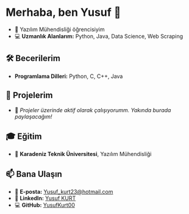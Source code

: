 # Merhaba, ben Yusuf 👋

- 🔭 Yazılım Mühendisliği öğrencisiyim  
- 💻 **Uzmanlık Alanlarım:** Python, Java, Data Science, Web Scraping  

## 🛠 Becerilerim
- **Programlama Dilleri:** Python, C, C++, Java  

## 🌟 Projelerim
- 🚧 *Projeler üzerinde aktif olarak çalışıyorumm. Yakında burada paylaşacağım!*  

## 🎓 Eğitim
- 🏫 **Karadeniz Teknik Üniversitesi**, Yazılım Mühendisliği  

## 📫 Bana Ulaşın
- 📧 **E-posta:** [Yusuf_kurt23@hotmail.com](mailto:Yusuf_kurt23@hotmail.com)  
- 💼 **LinkedIn:** [Yusuf KURT](https://www.linkedin.com/in/yusufkurt000/)  
- 💻 **GitHub:** [YusufKurt00](https://github.com/YusufKurt00)
